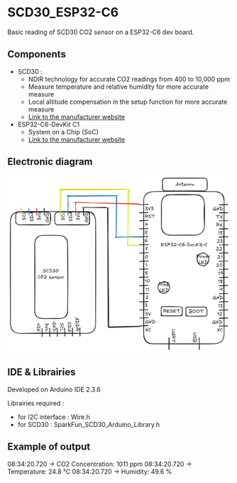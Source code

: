 # SCD30_ESP32-C6

Basic reading of SCD30 CO2 sensor on a ESP32-C6 dev board.

## Components

- SCD30 :
    - NDIR technology for accurate CO2 readings from 400 to 10,000 ppm
    - Measure temperature and relative humidity for more accurate measure
    - Local altitude compensation in the setup function for more accurate measure
    - [Link to the manufacturer website](https://sensirion.com/products/catalog/SCD30)
- ESP32-C6-DevKit C1
    - System on a Chip (SoC)
    - [Link to the manufacturer website](https://www.espressif.com/en/products/socs/esp32-c6)


## Electronic diagram

![Electronic diagram](SCD30_ESP32-C6.png)

## IDE & Librairies

Developed on Arduino IDE 2.3.6

Librairies required : 
 - for I2C interface : Wire.h
 - for SCD30 : SparkFun_SCD30_Arduino_Library.h


## Example of output

08:34:20.720 -> CO2 Concentration: 1011 ppm
08:34:20.720 -> Temperature: 24.8 °C
08:34:20.720 -> Humidity: 49.6 %